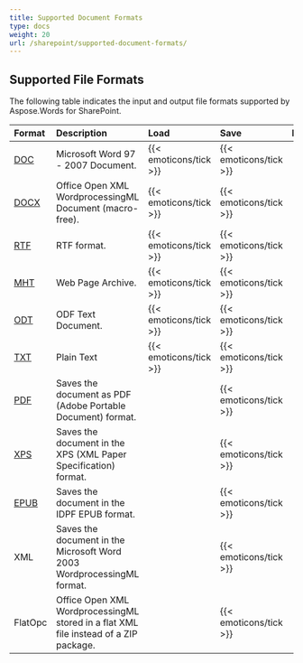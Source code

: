 ```yaml
---
title: Supported Document Formats
type: docs
weight: 20
url: /sharepoint/supported-document-formats/
---
```


## **Supported File Formats**

The following table indicates the input and output file formats supported by Aspose.Words for SharePoint.

|Format|Description|Load|Save|Remarks|
| :- | :- | :- | :- | :- |
|[DOC](https://docs.fileformat.com/word-processing/doc/)|Microsoft Word 97 - 2007 Document.|{{< emoticons/tick >}}|{{< emoticons/tick >}}| |
|[DOCX](https://docs.fileformat.com/word-processing/docx/)|Office Open XML WordprocessingML Document (macro-free).|{{< emoticons/tick >}} |{{< emoticons/tick >}}| |
|[RTF](https://docs.fileformat.com/word-processing/rtf/)|RTF format.|{{< emoticons/tick >}} |{{< emoticons/tick >}}| |
|[MHT](https://docs.fileformat.com/specification/web/htm/)|Web Page Archive.|{{< emoticons/tick >}} |{{< emoticons/tick >}}| |
|[ODT](https://docs.fileformat.com/word-processing/odt/)|ODF Text Document.|{{< emoticons/tick >}} |{{< emoticons/tick >}}| |
|[TXT](https://docs.fileformat.com/word-processing/txt/)|Plain Text|{{< emoticons/tick >}} |{{< emoticons/tick >}}| |
|[PDF](https://docs.fileformat.com/view/pdf/)|Saves the document as PDF (Adobe Portable Document) format.| |{{< emoticons/tick >}}| |
|[XPS](https://docs.fileformat.com/page-description-language/xps/)|Saves the document in the XPS (XML Paper Specification) format.| |{{< emoticons/tick >}}| |
|[EPUB](https://docs.fileformat.com/ebook/epub/)|Saves the document in the IDPF EPUB format.| |{{< emoticons/tick >}}| |
|XML|Saves the document in the Microsoft Word 2003 WordprocessingML format.| |{{< emoticons/tick >}}| |
|FlatOpc|Office Open XML WordprocessingML stored in a flat XML file instead of a ZIP package.| |{{< emoticons/tick >}}| |

